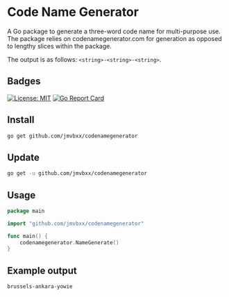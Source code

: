# Code Name Generator

A Go package to generate a three-word code name for multi-purpose use. The package relies on
codenamegenerator.com for generation as opposed to lengthy slices within the package.

The output is as follows: `<string>-<string>-<string>`.

## Badges

[![License: MIT](https://img.shields.io/badge/License-MIT-yellow.svg)](https://opensource.org/licenses/MIT)
[![Go Report Card](https://goreportcard.com/badge/github.com/jmvbxx/codenamegenerator)](https://goreportcard.com/report/github.com/jmvbxx/codenamegenerator)

## Install

```bash
go get github.com/jmvbxx/codenamegenerator
```

## Update

```bash
go get -u github.com/jmvbxx/codenamegenerator
```

## Usage

```go
package main

import "github.com/jmvbxx/codenamegenerator"

func main() {
	codenamegenerator.NameGenerate()
}
```

## Example output
`brussels-ankara-yowie`